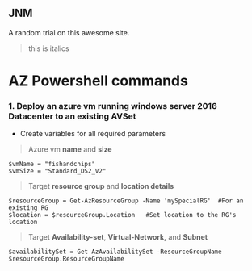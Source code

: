 ## JNM
A random trial on this awesome site.

> this is italics


# AZ Powershell commands

### 1. Deploy an azure vm running windows server 2016 Datacenter to an existing AVSet
- Create variables for all required parameters

>Azure vm **name** and **size**


    $vmName = "fishandchips"
    $vmSize = "Standard_DS2_V2"
   
    
>Target **resource group** and **location details**

    $resourceGroup = Get-AzResourceGroup -Name 'mySpecialRG'  #For an existing RG
    $location = $resourceGroup.Location   #Set location to the RG's location

>Target **Availability-set**,  **Virtual-Network,** and **Subnet**

    $availabilitySet = Get AzAvailabilitySet -ResourceGroupName $resourceGroup.ResourceGroupName
